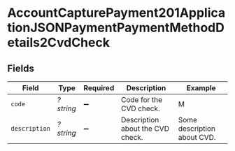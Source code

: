 # AccountCapturePayment201ApplicationJSONPaymentPaymentMethodDetails2CvdCheck


## Fields

| Field                            | Type                             | Required                         | Description                      | Example                          |
| -------------------------------- | -------------------------------- | -------------------------------- | -------------------------------- | -------------------------------- |
| `code`                           | *?string*                        | :heavy_minus_sign:               | Code for the CVD check.          | M                                |
| `description`                    | *?string*                        | :heavy_minus_sign:               | Description about the CVD check. | Some description about CVD.      |